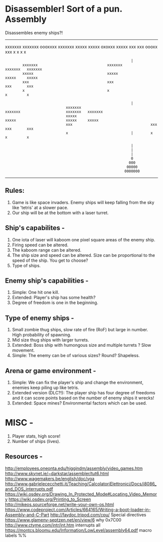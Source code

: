 # Disassembler! Sort of a pun. Assembly
Disassembles enemy ships?!

-------------------------------------------------------------------------------------------------------------------------------------


xxxxxxx                                xxxxxxx               oooxxxx   xxxxxxx
 xxxxx                                  xxxxx                oxoxxx     xxxxx
  xxx                                    xxx                 oooxx       xxx
   x                                      x                     x         x

                                                              |
            xxxxxxx                                xxxxxxx                     xxxxxxx   xxxxxxx
            xxxxx                                  xxxxx                       xxxxx     xxxxx
            xxx                                    xxx                         xxx       xxx
            x                                      x                           x         x

                                                              |
                                xxxxxxx                                xxxxxxx                     xxxxxxx   xxxxxxx
                                xxxxx                                  xxxxx                       xxxxx     xxxxx
                                xxx                                    xxx                         xxx       xxx
                                x                             |        x                           x         x

                                                              |
                                                              |
                                                              |
                                                              0
                                                             000
                                                            00000
                                                           0000000
-------------------------------------------------------------------------------------------------------------------------------------

## Rules:
1. Game is like space invaders. Enemy ships will keep falling from the sky like 'tetris' at a slower pace.
2. Our ship will be at the bottom with a laser turret.

## Ship's capabilites -
1. One iota of laser will kaboom one pixel square areas of the enemy ship.
2. Firing speed can be altered.
3. The kaboom range can be altered.
4. The ship size and speed can be altered. Size can be proportional to the speed of the ship. You get to choose?
5. Type of ships.

## Enemy ship's capabilities - 
1. Simple: One hit one kill.
2. Extended: Player's ship has some health?
3. Degree of freedom is one in the beginning.

## Type of enemy ships - 
1. Small zombie thug ships, slow rate of fire (RoF) but large in number. High probability of spawning.
2. Mid size thug ships with larger turrets.
3. Extended: Boss ship with humongous size and multiple turrets ? Slow movement.
4. Simple: The enemy can be of various sizes? Round? Shapeless.

## Arena or game environment -
1. Simple: We can fix the player's ship and change the environment, enemies keep piling up like tetris.
2. Extended version (DLC?!): The player ship has four degree of freedoms and it can score points based on the number of enemy ships it wrecks!
3. Extended: Space mines? Environmental factors which can be used.

# MISC -
1. Player stats, high score!
2. Number of ships (lives).


## Resources -
http://employees.oneonta.edu/higgindm/assembly/video_games.htm
http://www.skynet.ie/~darkstar/assembler/tut6.html
http://www.wagemakers.be/english/doc/vga
http://www.gabrielececchetti.it/Teaching/CalcolatoriElettronici/Docs/i8086_and_DOS_interrupts.pdf
https://wiki.osdev.org/Drawing_In_Protected_Mode#Locating_Video_Memory
https://wiki.osdev.org/Printing_to_Screen
http://mikeos.sourceforge.net/write-your-own-os.html
https://www.codeproject.com/Articles/664165/Writing-a-boot-loader-in-Assembly-and-C-Part
http://faydoc.tripod.com/cpu/ Special directives
https://www.glamenv-septzen.net/en/view/6 why 0x7C00
http://www.ctyme.com/intr/int.htm interrupts all
https://montcs.bloomu.edu/Information/LowLevel/assembly64.pdf macro labels %%
